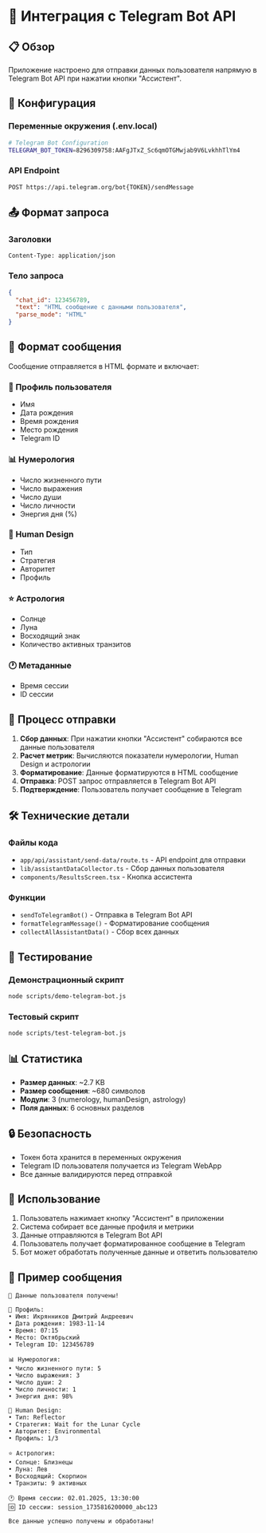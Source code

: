 # 🤖 Интеграция с Telegram Bot API

## 📋 Обзор

Приложение настроено для отправки данных пользователя напрямую в Telegram Bot API при нажатии кнопки "Ассистент".

## 🔧 Конфигурация

### Переменные окружения (.env.local)

```bash
# Telegram Bot Configuration
TELEGRAM_BOT_TOKEN=8296309758:AAFgJTxZ_Sc6qmOTGMwjab9V6LvkhhTlYm4
```

### API Endpoint

```
POST https://api.telegram.org/bot{TOKEN}/sendMessage
```

## 📤 Формат запроса

### Заголовки
```
Content-Type: application/json
```

### Тело запроса
```json
{
  "chat_id": 123456789,
  "text": "HTML сообщение с данными пользователя",
  "parse_mode": "HTML"
}
```

## 📱 Формат сообщения

Сообщение отправляется в HTML формате и включает:

### 👤 Профиль пользователя
- Имя
- Дата рождения
- Время рождения
- Место рождения
- Telegram ID

### 📊 Нумерология
- Число жизненного пути
- Число выражения
- Число души
- Число личности
- Энергия дня (%)

### 🧬 Human Design
- Тип
- Стратегия
- Авторитет
- Профиль

### ⭐ Астрология
- Солнце
- Луна
- Восходящий знак
- Количество активных транзитов

### 🕐 Метаданные
- Время сессии
- ID сессии

## 🔄 Процесс отправки

1. **Сбор данных**: При нажатии кнопки "Ассистент" собираются все данные пользователя
2. **Расчет метрик**: Вычисляются показатели нумерологии, Human Design и астрологии
3. **Форматирование**: Данные форматируются в HTML сообщение
4. **Отправка**: POST запрос отправляется в Telegram Bot API
5. **Подтверждение**: Пользователь получает сообщение в Telegram

## 🛠️ Технические детали

### Файлы кода
- `app/api/assistant/send-data/route.ts` - API endpoint для отправки
- `lib/assistantDataCollector.ts` - Сбор данных пользователя
- `components/ResultsScreen.tsx` - Кнопка ассистента

### Функции
- `sendToTelegramBot()` - Отправка в Telegram Bot API
- `formatTelegramMessage()` - Форматирование сообщения
- `collectAllAssistantData()` - Сбор всех данных

## 🧪 Тестирование

### Демонстрационный скрипт
```bash
node scripts/demo-telegram-bot.js
```

### Тестовый скрипт
```bash
node scripts/test-telegram-bot.js
```

## 📊 Статистика

- **Размер данных**: ~2.7 KB
- **Размер сообщения**: ~680 символов
- **Модули**: 3 (numerology, humanDesign, astrology)
- **Поля данных**: 6 основных разделов

## 🔒 Безопасность

- Токен бота хранится в переменных окружения
- Telegram ID пользователя получается из Telegram WebApp
- Все данные валидируются перед отправкой

## 🚀 Использование

1. Пользователь нажимает кнопку "Ассистент" в приложении
2. Система собирает все данные профиля и метрики
3. Данные отправляются в Telegram Bot API
4. Пользователь получает форматированное сообщение в Telegram
5. Бот может обработать полученные данные и ответить пользователю

## 📝 Пример сообщения

```
🤖 Данные пользователя получены!

👤 Профиль:
• Имя: Икрянников Дмитрий Андреевич
• Дата рождения: 1983-11-14
• Время: 07:15
• Место: Октябрьский
• Telegram ID: 123456789

📊 Нумерология:
• Число жизненного пути: 5
• Число выражения: 3
• Число души: 2
• Число личности: 1
• Энергия дня: 98%

🧬 Human Design:
• Тип: Reflector
• Стратегия: Wait for the Lunar Cycle
• Авторитет: Environmental
• Профиль: 1/3

⭐ Астрология:
• Солнце: Близнецы
• Луна: Лев
• Восходящий: Скорпион
• Транзиты: 9 активных

🕐 Время сессии: 02.01.2025, 13:30:00
🆔 ID сессии: session_1735816200000_abc123

Все данные успешно получены и обработаны!
```
